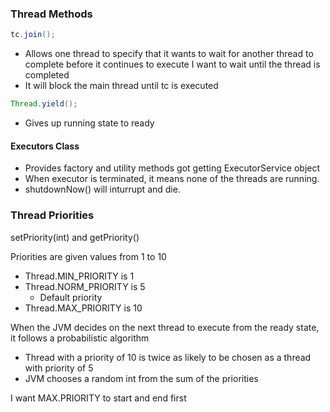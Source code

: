 ### Thread Methods
```Java
tc.join();
```
- Allows one thread to specify that it wants to wait for another thread to complete before it continues to execute
I want to wait until the thread is completed
- It will block the main thread until tc is executed
```Java
Thread.yield();
```
- Gives up running state to ready
#### Executors Class
- Provides factory and utility methods got getting ExecutorService object
- When executor is terminated, it means none of the threads are running.
- shutdownNow() will inturrupt and die.


### Thread Priorities
setPriority(int) and getPriority()

Priorities are given values from 1 to 10
- Thread.MIN_PRIORITY is 1
- Thread.NORM_PRIORITY is 5
    - Default priority
- Thread.MAX_PRIORITY is 10

When the JVM decides on the next thread to execute from the ready state, it follows a probabilistic algorithm
- Thread with a priority of 10 is twice as likely to be chosen as a thread with priority of 5
- JVM chooses a random int from the sum of the priorities

I want MAX.PRIORITY to start and end first

